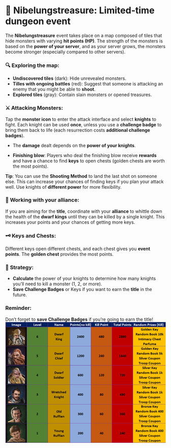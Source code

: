 # 🏰 **Nibelungstreasure: Limited-time dungeon event**

The **Nibelungstreasure** event takes place on a map composed of tiles that hide monsters with varying **hit points (HP)**. The strength of the monsters is based on the **power of your server**, and as your server grows, the monsters become stronger (especially compared to other servers).

### 🔍 **Exploring the map**:
- **Undiscovered tiles** (dark): Hide unrevealed monsters.
- **Tilles with ongoing battles** (red): Suggest that someone is attacking an enemy that you might be able to **shoot**.
- **Explored tiles** (gray): Contain slain monsters or opened treasures.

### ⚔️ **Attacking Monsters**:
Tap the **monster icon** to enter the attack interface and select **knights** to fight. Each knight can be used **once**, unless you use a **challenge badge** to bring them back to life (each resurrection costs **additional challenge badges**).

- The **damage** dealt depends on the **power of your knights**.

- **Finishing blow**: Players who deal the finishing blow receive **rewards** and have a chance to find **keys** to open chests (golden chests are worth the most points).

**Tip**: You can use the **Shooting Method** to land the last shot on someone else. This can increase your chances of finding keys if you plan your attack well. Use knights of **different power** for more flexibility.

### 👑 **Working with your alliance**:
If you are aiming for the **title**, coordinate with your **alliance** to whittle down the health of the **dwarf kings** until they can be killed by a single knight. This increases your points and your chances of getting more keys.

### 🗝️ **Keys and Chests**:
Different keys open different chests, and each chest gives you **event points**. The **golden chest** provides the most points.

### 🧮 **Strategy**:
- **Calculate** the power of your knights to determine how many knights you’ll need to kill a monster (1, 2, or more).
- **Save Challenge Badges** or Keys if you want to earn the **title** in the future.

### **Reminder**:
Don’t forget to **save Challenge Badges** if you’re going to earn the title!
![alt text](images/nibelungen-treasure-mobs.png)